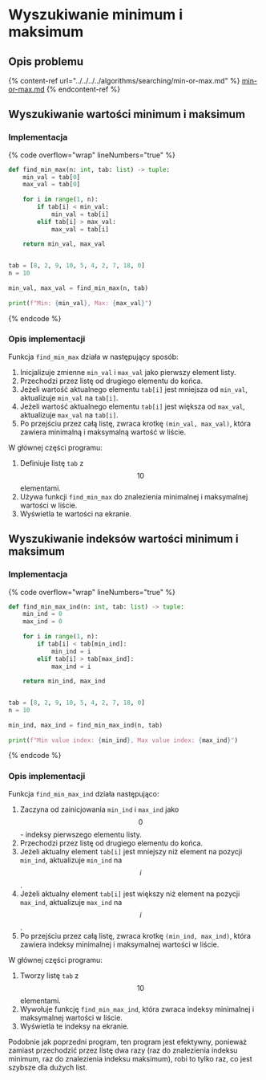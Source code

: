 # Wyszukiwanie minimum i maksimum

## Opis problemu

{% content-ref url="../../../../algorithms/searching/min-or-max.md" %}
[min-or-max.md](../../../../algorithms/searching/min-or-max.md)
{% endcontent-ref %}

## Wyszukiwanie wartości minimum i maksimum

### Implementacja

{% code overflow="wrap" lineNumbers="true" %}
```python
def find_min_max(n: int, tab: list) -> tuple:
    min_val = tab[0]
    max_val = tab[0]
    
    for i in range(1, n):
        if tab[i] < min_val:
            min_val = tab[i]
        elif tab[i] > max_val:
            max_val = tab[i]
    
    return min_val, max_val


tab = [8, 2, 9, 10, 5, 4, 2, 7, 18, 0]
n = 10
    
min_val, max_val = find_min_max(n, tab)
    
print(f"Min: {min_val}, Max: {max_val}")
```
{% endcode %}

### Opis implementacji

Funkcja `find_min_max` działa w następujący sposób:

1. Inicjalizuje zmienne `min_val` i `max_val` jako pierwszy element listy.
2. Przechodzi przez listę od drugiego elementu do końca.
3. Jeżeli wartość aktualnego elementu `tab[i]` jest mniejsza od `min_val`, aktualizuje `min_val` na `tab[i]`.
4. Jeżeli wartość aktualnego elementu `tab[i]` jest większa od `max_val`, aktualizuje `max_val` na `tab[i]`.
5. Po przejściu przez całą listę, zwraca krotkę `(min_val, max_val)`, która zawiera minimalną i maksymalną wartość w liście.

W głównej części programu:

1. Definiuje listę `tab` z $$10$$ elementami.
2. Używa funkcji `find_min_max` do znalezienia minimalnej i maksymalnej wartości w liście.
3. Wyświetla te wartości na ekranie.

## Wyszukiwanie indeksów wartości minimum i maksimum

### Implementacja

{% code overflow="wrap" lineNumbers="true" %}
```python
def find_min_max_ind(n: int, tab: list) -> tuple:
    min_ind = 0
    max_ind = 0
    
    for i in range(1, n):
        if tab[i] < tab[min_ind]:
            min_ind = i
        elif tab[i] > tab[max_ind]:
            max_ind = i
    
    return min_ind, max_ind


tab = [8, 2, 9, 10, 5, 4, 2, 7, 18, 0]
n = 10
    
min_ind, max_ind = find_min_max_ind(n, tab)
    
print(f"Min value index: {min_ind}, Max value index: {max_ind}")
```
{% endcode %}

### Opis implementacji

Funkcja `find_min_max_ind` działa następująco:

1. Zaczyna od zainicjowania `min_ind` i `max_ind` jako $$0$$ - indeksy pierwszego elementu listy.
2. Przechodzi przez listę od drugiego elementu do końca.
3. Jeżeli aktualny element `tab[i]` jest mniejszy niż element na pozycji `min_ind`, aktualizuje `min_ind` na $$i$$.
4. Jeżeli aktualny element `tab[i]` jest większy niż element na pozycji `max_ind`, aktualizuje `max_ind` na $$i$$.
5. Po przejściu przez całą listę, zwraca krotkę `(min_ind, max_ind)`, która zawiera indeksy minimalnej i maksymalnej wartości w liście.

W głównej części programu:

1. Tworzy listę `tab` z $$10$$ elementami.
2. Wywołuje funkcję `find_min_max_ind`, która zwraca indeksy minimalnej i maksymalnej wartości w liście.
3. Wyświetla te indeksy na ekranie.

Podobnie jak poprzedni program, ten program jest efektywny, ponieważ zamiast przechodzić przez listę dwa razy (raz do znalezienia indeksu minimum, raz do znalezienia indeksu maksimum), robi to tylko raz, co jest szybsze dla dużych list.
